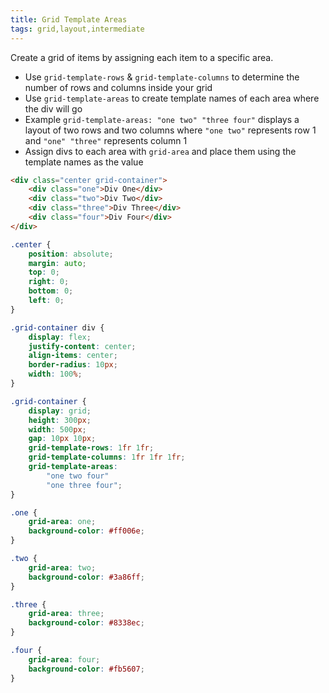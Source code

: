 ```yaml
---
title: Grid Template Areas
tags: grid,layout,intermediate
---
```


Create a grid of items by assigning each item to a specific area.

- Use `grid-template-rows` & `grid-template-columns` to determine the number of rows and columns inside your grid
- Use `grid-template-areas` to create template names of each area where the div will go
- Example `grid-template-areas: "one two" "three four"` displays a layout of two rows and two columns where `"one two"` represents row 1 and `"one" "three"` represents column 1
- Assign divs to each area with `grid-area` and place them using the template names as the value

```html
<div class="center grid-container">
	<div class="one">Div One</div>
	<div class="two">Div Two</div>
	<div class="three">Div Three</div>
	<div class="four">Div Four</div>
</div>
```

```css
.center {
	position: absolute;
	margin: auto;
	top: 0;
	right: 0;
	bottom: 0;
	left: 0;
}

.grid-container div {
	display: flex;
	justify-content: center;
	align-items: center;
	border-radius: 10px;
	width: 100%;
}

.grid-container {
	display: grid;
	height: 300px;
	width: 500px;
	gap: 10px 10px;
	grid-template-rows: 1fr 1fr;
	grid-template-columns: 1fr 1fr 1fr;
	grid-template-areas:
		"one two four"
		"one three four";
}

.one {
	grid-area: one;
	background-color: #ff006e;
}

.two {
	grid-area: two;
	background-color: #3a86ff;
}

.three {
	grid-area: three;
	background-color: #8338ec;
}

.four {
	grid-area: four;
	background-color: #fb5607;
}
```
